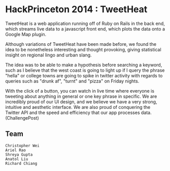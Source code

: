HackPrinceton 2014 : TweetHeat
=============

  TweetHeat is a web application running off of Ruby on Rails in the back end, which streams live data to a javascript front end, which plots the data onto a Google Map plugin.


Although variations of TweetHeat have been made before, we found the idea to be nonetheless interesting and thought provoking, giving statistical insight on regional lingo and urban slang.


The idea was to be able to make a hypothesis before searching a keyword, such as I believe that the west coast is going to light up if I query the phrase "hella" or college towns are going to spike in twitter activity with regards to queries such as "drunk af", "turnt" and "pizza" on Friday nights.


With the click of a button, you can watch in live time where everyone is tweeting about anything in general or one key phrase in specific. We are incredibly proud of our UI design, and we believe we have a very strong, intuitive and aesthetic interface. We are also proud of conquering the Twitter API and the speed and efficiency that our app processes data. (ChallengePost)

Team
-----------------------------
```
Christopher Wei
Ariel Rao
Shreya Gupta
Anatol Liu
Richard Chiang
```

